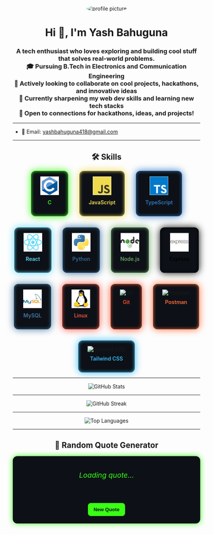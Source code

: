 <p align="center">
  <img src="https://i.pinimg.com/originals/7c/d7/2d/7cd72df765ac4f50767325c7c6564058.jpg" alt="profile picture" width="180" style="border-radius: 50%;" />
</p>

<h1 align="center">Hi 👋, I'm Yash Bahuguna</h1>

<h3 align="center">
A tech enthusiast who loves exploring and building cool stuff that solves real-world problems.<br>
🎓 Pursuing B.Tech in Electronics and Communication Engineering<br>
🚀 Actively looking to collaborate on cool projects, hackathons, and innovative ideas<br>
🌱 Currently sharpening my web dev skills and learning new tech stacks<br>
🤝 Open to connections for hackathons, ideas, and projects!
</h3>

---

- 📧 Email: [yashbahuguna418@gmail.com](mailto:yashbahuguna418@gmail.com)

---

<h2 align="center">🛠️ Skills</h2>
<div align="center" style="display: flex; flex-wrap: wrap; justify-content: center; gap: 30px; max-width: 600px; margin: auto;">

<div style="background: #0d1117; padding: 15px 25px; border-radius: 12px; box-shadow: inset 0 0 10px #39ff14, 0 0 20px #39ff14;">
  <img src="https://raw.githubusercontent.com/devicons/devicon/master/icons/c/c-original.svg" alt="C" width="50" height="50"/>
  <p style="color:#39ff14; margin-top: 8px; font-weight: 600;">C</p>
</div>

<div style="background: #0d1117; padding: 15px 25px; border-radius: 12px; box-shadow: inset 0 0 10px #f0db4f, 0 0 20px #f0db4f;">
  <img src="https://raw.githubusercontent.com/devicons/devicon/master/icons/javascript/javascript-original.svg" alt="JavaScript" width="50" height="50"/>
  <p style="color:#f0db4f; margin-top: 8px; font-weight: 600;">JavaScript</p>
</div>

<div style="background: #0d1117; padding: 15px 25px; border-radius: 12px; box-shadow: inset 0 0 10px #3178c6, 0 0 20px #3178c6;">
  <img src="https://raw.githubusercontent.com/devicons/devicon/master/icons/typescript/typescript-original.svg" alt="TypeScript" width="50" height="50"/>
  <p style="color:#3178c6; margin-top: 8px; font-weight: 600;">TypeScript</p>
</div>

<div style="background: #0d1117; padding: 15px 25px; border-radius: 12px; box-shadow: inset 0 0 10px #61dafb, 0 0 20px #61dafb;">
  <img src="https://raw.githubusercontent.com/devicons/devicon/master/icons/react/react-original.svg" alt="React" width="50" height="50"/>
  <p style="color:#61dafb; margin-top: 8px; font-weight: 600;">React</p>
</div>

<div style="background: #0d1117; padding: 15px 25px; border-radius: 12px; box-shadow: inset 0 0 10px #306998, 0 0 20px #306998;">
  <img src="https://raw.githubusercontent.com/devicons/devicon/master/icons/python/python-original.svg" alt="Python" width="50" height="50"/>
  <p style="color:#306998; margin-top: 8px; font-weight: 600;">Python</p>
</div>

<div style="background: #0d1117; padding: 15px 25px; border-radius: 12px; box-shadow: inset 0 0 10px #68a063, 0 0 20px #68a063;">
  <img src="https://raw.githubusercontent.com/devicons/devicon/master/icons/nodejs/nodejs-original-wordmark.svg" alt="Node.js" width="50" height="50"/>
  <p style="color:#68a063; margin-top: 8px; font-weight: 600;">Node.js</p>
</div>

<div style="background: #0d1117; padding: 15px 25px; border-radius: 12px; box-shadow: inset 0 0 10px #000000, 0 0 20px #000000;">
  <img src="https://raw.githubusercontent.com/devicons/devicon/master/icons/express/express-original-wordmark.svg" alt="Express" width="50" height="50"/>
  <p style="color:#000000; margin-top: 8px; font-weight: 600;">Express</p>
</div>

<div style="background: #0d1117; padding: 15px 25px; border-radius: 12px; box-shadow: inset 0 0 10px #4479a1, 0 0 20px #4479a1;">
  <img src="https://raw.githubusercontent.com/devicons/devicon/master/icons/mysql/mysql-original-wordmark.svg" alt="MySQL" width="50" height="50"/>
  <p style="color:#4479a1; margin-top: 8px; font-weight: 600;">MySQL</p>
</div>

<div style="background: #0d1117; padding: 15px 25px; border-radius: 12px; box-shadow: inset 0 0 10px #f05340, 0 0 20px #f05340;">
  <img src="https://raw.githubusercontent.com/devicons/devicon/master/icons/linux/linux-original.svg" alt="Linux" width="50" height="50"/>
  <p style="color:#f05340; margin-top: 8px; font-weight: 600;">Linux</p>
</div>

<div style="background: #0d1117; padding: 15px 25px; border-radius: 12px; box-shadow: inset 0 0 10px #f34f29, 0 0 20px #f34f29;">
  <img src="https://www.vectorlogo.zone/logos/git-scm/git-scm-icon.svg" alt="Git" width="50" height="50"/>
  <p style="color:#f34f29; margin-top: 8px; font-weight: 600;">Git</p>
</div>

<div style="background: #0d1117; padding: 15px 25px; border-radius: 12px; box-shadow: inset 0 0 10px #ff6c37, 0 0 20px #ff6c37;">
  <img src="https://www.vectorlogo.zone/logos/getpostman/getpostman-icon.svg" alt="Postman" width="50" height="50"/>
  <p style="color:#ff6c37; margin-top: 8px; font-weight: 600;">Postman</p>
</div>

<div style="background: #0d1117; padding: 15px 25px; border-radius: 12px; box-shadow: inset 0 0 10px #38bdf8, 0 0 20px #38bdf8;">
  <img src="https://www.vectorlogo.zone/logos/tailwindcss/tailwindcss-icon.svg" alt="Tailwind CSS" width="50" height="50"/>
  <p style="color:#38bdf8; margin-top: 8px; font-weight: 600;">Tailwind CSS</p>
</div>

</div>

---

<p align="center">
  <img src="https://github-readme-stats.vercel.app/api?username=yashbhu&show_icons=true&theme=dark" alt="GitHub Stats" />
</p>

---

<p align="center">
  <img src="https://github-readme-streak-stats.herokuapp.com?user=yashbhu&theme=dark&hide_border=false" alt="GitHub Streak" />
</p>

---

<p align="center">
  <img src="https://github-readme-stats.vercel.app/api/top-langs/?username=yashbhu&layout=compact&theme=dark" alt="Top Languages" />
</p>

---

<h2 align="center">🌟 Random Quote Generator</h2>

<div align="center" id="quote-box" style="max-width: 600px; padding: 20px; background: #0d1117; border-radius: 12px; color: #39ff14; font-style: italic; font-size: 1.2rem; box-shadow: 0 0 15px #39ff14;">
  <p id="quote-text">Loading quote...</p>
  <p id="quote-author" style="margin-top: 10px; font-weight: 700;"></p>
  <img id="quote-image" src="" alt="quote image" style="margin-top: 15px; max-width: 100px; border-radius: 10px; display: none;" />
  <br />
  <button onclick="newQuote()" style="margin-top: 20px; padding: 10px 15px; border:none; border-radius: 8px; background: #39ff14; color: #0d1117; cursor: pointer; font-weight: 700;">New Quote</button>
</div>

<script>
  const quotes = [
    {
      text: "Success is no accident. It is hard work, perseverance, learning, studying, sacrifice, and most of all, love of what you are doing or learning to do.",
      author: "Pelé",
      img: "https://i.pinimg.com/originals/9b/23/39/9b233970e3b9f6c3b16f6fbcdbbb5bf8.jpg"
    },
    {
      text: "The only way to do great work is to love what you do.",
      author: "Steve Jobs",
      img: "https://upload.wikimedia.org/wikipedia/commons/thumb/8/85/Steve_Jobs_Headshot_2010-CROP2.jpg/220px-Steve_Jobs_Headshot_2010-CROP2.jpg"
    },
    {
      text: "Don't watch the clock; do what it does. Keep going.",
      author: "Sam Levenson",
      img: "https://upload.wikimedia.org/wikipedia/commons/thumb/2/2f/Sam_Levenson_1964.JPG/220px-Sam_Levenson_1964.JPG"
    },
    {
      text: "It always seems impossible until it's done.",
      author: "Nelson Mandela",
      img: "https://upload.wikimedia.org/wikipedia/commons/thumb/0/0d/Nelson_Mandela-2008_%28edit%29.jpg/220px-Nelson_Mandela-2008_%28edit%29.jpg"
    },
  ];

  function newQuote() {
    const randomIndex = Math.floor(Math.random() * quotes.length);
    const quote = quotes[randomIndex];
    document.getElementById("quote-text").innerText = `"${quote.text}"`;
    document.getElementById("quote-author").innerText = `- ${quote.author}`;
    const imgEl = document.getElementById("quote-image");
    if(quote.img) {
      imgEl.src = quote.img;
      imgEl.style.display = "block";
    } else {
      imgEl.style.display = "none";
    }
  }

  newQuote();
</script>

